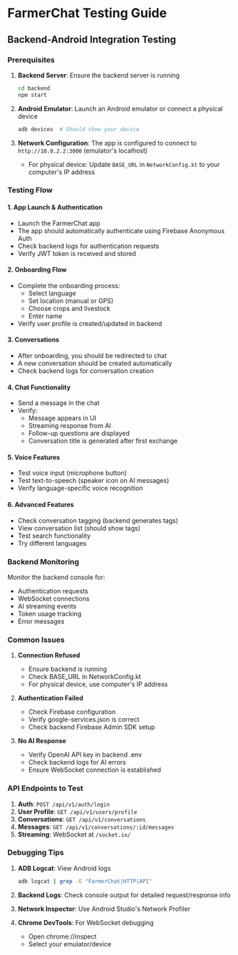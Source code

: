 # FarmerChat Testing Guide

## Backend-Android Integration Testing

### Prerequisites

1. **Backend Server**: Ensure the backend server is running
   ```bash
   cd backend
   npm start
   ```

2. **Android Emulator**: Launch an Android emulator or connect a physical device
   ```bash
   adb devices  # Should show your device
   ```

3. **Network Configuration**: The app is configured to connect to `http://10.0.2.2:3000` (emulator's localhost)
   - For physical device: Update `BASE_URL` in `NetworkConfig.kt` to your computer's IP address

### Testing Flow

#### 1. App Launch & Authentication
- Launch the FarmerChat app
- The app should automatically authenticate using Firebase Anonymous Auth
- Check backend logs for authentication requests
- Verify JWT token is received and stored

#### 2. Onboarding Flow
- Complete the onboarding process:
  - Select language
  - Set location (manual or GPS)
  - Choose crops and livestock
  - Enter name
- Verify user profile is created/updated in backend

#### 3. Conversations
- After onboarding, you should be redirected to chat
- A new conversation should be created automatically
- Check backend logs for conversation creation

#### 4. Chat Functionality
- Send a message in the chat
- Verify:
  - Message appears in UI
  - Streaming response from AI
  - Follow-up questions are displayed
  - Conversation title is generated after first exchange

#### 5. Voice Features
- Test voice input (microphone button)
- Test text-to-speech (speaker icon on AI messages)
- Verify language-specific voice recognition

#### 6. Advanced Features
- Check conversation tagging (backend generates tags)
- View conversation list (should show tags)
- Test search functionality
- Try different languages

### Backend Monitoring

Monitor the backend console for:
- Authentication requests
- WebSocket connections
- AI streaming events
- Token usage tracking
- Error messages

### Common Issues

1. **Connection Refused**
   - Ensure backend is running
   - Check BASE_URL in NetworkConfig.kt
   - For physical device, use computer's IP address

2. **Authentication Failed**
   - Check Firebase configuration
   - Verify google-services.json is correct
   - Check backend Firebase Admin SDK setup

3. **No AI Response**
   - Verify OpenAI API key in backend .env
   - Check backend logs for AI errors
   - Ensure WebSocket connection is established

### API Endpoints to Test

1. **Auth**: `POST /api/v1/auth/login`
2. **User Profile**: `GET /api/v1/users/profile`
3. **Conversations**: `GET /api/v1/conversations`
4. **Messages**: `GET /api/v1/conversations/:id/messages`
5. **Streaming**: WebSocket at `/socket.io/`

### Debugging Tips

1. **ADB Logcat**: View Android logs
   ```bash
   adb logcat | grep -E "FarmerChat|HTTP|API"
   ```

2. **Backend Logs**: Check console output for detailed request/response info

3. **Network Inspector**: Use Android Studio's Network Profiler

4. **Chrome DevTools**: For WebSocket debugging
   - Open chrome://inspect
   - Select your emulator/device